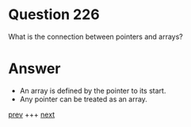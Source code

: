 
# Question 226



 What is the connection between pointers and arrays?


# Answer



* An array is defined by the pointer to its start. 
* Any pointer can be treated as an array.


[prev](225.md) +++ [next](227.md)
